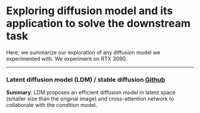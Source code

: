 # Exploring diffusion model and its application to solve the downstream task
Here, we summarize our exploration of any diffusion model we experimented with. We experiment on RTX 3090. 

---
### Latent diffusion model (LDM) / stable diffusion [Github](https://github.com/CompVis/latent-diffusion)
**Summary**: LDM proposes an efficient diffusion model in latent space (smaller size than the original image) and cross-attention network to collaborate with the condition model.
